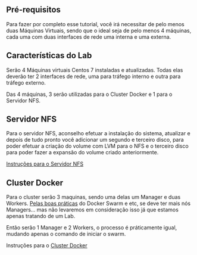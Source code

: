 ## Pré-requisitos

Para fazer por completo esse tutorial, você irá necessitar de pelo menos duas Máquinas Virtuais, sendo que o ideal seja de pelo menos 4 máquinas, cada uma com duas interfaces de rede uma interna e uma externa.

## Características do Lab

Serão 4 Máquinas virtuais Centos 7 instaladas e atualizadas. Todas elas deverão ter 2 interfaces de rede, uma para tráfego interno e outra para tráfego externo.

Das 4 máquinas, 3 serão utilizadas para o Cluster Docker e 1 para o Servidor NFS.

## Servidor NFS

Para o servidor NFS, aconselho efetuar a instalação do sistema, atualizar e depois de tudo pronto você adicionar um segundo e terceiro disco, para poder efetuar a criação do volume com LVM para o NFS e o terceiro disco para poder fazer a expansão do volume criado anteriormente.

[Instruções para o Servidor NFS](https://github.com/weslleycsil/cursos-palestras/blob/master/Cluster%20Docker/install/NFS-Server.md)

## Cluster Docker

Para o cluster serão 3 maquinas, sendo uma delas um Manager e duas Workers. [Pelas boas práticas](https://docs.docker.com/engine/swarm/admin_guide/) do Docker Swarm e etc, se deve ter mais nós Managers... mas não levaremos em consideração isso já que estamos apenas tratando de um Lab.

Então serão 1 Manager e 2 Workers, o processo é práticamente igual, mudando apenas o comando de iniciar o swarm.

Instruções para o [Cluster Docker](https://github.com/weslleycsil/cursos-palestras/blob/master/Cluster%20Docker/install/Docker.md)
